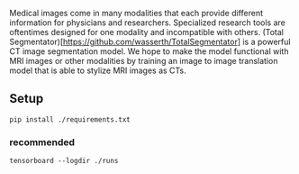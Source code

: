 Medical images come in many modalities that each provide different information for physicians and researchers. Specialized research tools are oftentimes designed for one modality and incompatible with others. (Total Segmentator)[https://github.com/wasserth/TotalSegmentator] is a powerful CT image segmentation model. We hope to make the model functional with MRI images or other modalities by training an image to image translation model that is able to stylize MRI images as CTs.

## Setup
```pip install ./requirements.txt```
### recommended
```tensorboard --logdir ./runs```